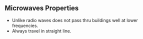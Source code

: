 ## Microwaves Properties
- Unlike radio waves does not pass thru buildings well at lower frequencies.
- Always travel in straight line.
